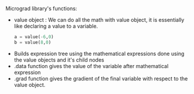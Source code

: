 Micrograd library's functions:
- value object : We can do all the math with value object, it is essentially like declaring a value to a variable.
  ```python
  a = value(-6,0)
  b = value(8,0)
  ```
- Builds expression tree using the mathematical expressions done using the value objects and it's child nodes
- .data function gives the value of the variable after mathematical expression
- .grad function gives the gradient of the final variable with respect to the value object. 
